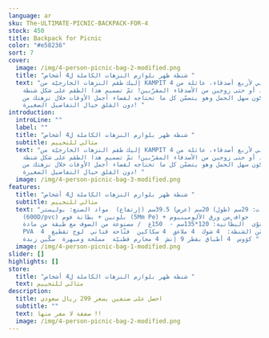 ```yaml
---
language: ar
sku: The-ULTIMATE-PICNIC-BACKPACK-FOR-4
stock: 450
title: Backpack for Picnic
color: "#e58236"
sort: 7
cover:
  image: /img/4-person-picnic-bag-2-modified.png
  title: "شنطة ظهر بلوازم النزهات الكاملة ل4 أشخاص "
  text: "إليك طقم النزهات الخارجيّة من KAMPIT المثالي لأربع أصدقاء، عائلة من 4
    أفراد أو حتى زوجين من الأصدقاء المقرّبين! تمّ تصميم هذا الطقم على شكل شنطة
    ظهر ليكون سهل الحمل وهو يتضمّن كل ما تحتاجه لقضاء أجمل الأوقات خلال نزهتك من
    دون القلق حيال التفاصيل الصغيرة! "
introduction:
  introLine: ""
  label: ""
  title: "شنطة ظهر بلوازم النزهات الكاملة ل4 أشخاص "
  subtitle: مثالي للتخييم
  text: "إليك طقم النزهات الخارجيّة من KAMPIT المثالي لأربع أصدقاء، عائلة من 4
    أفراد أو حتى زوجين من الأصدقاء المقرّبين! تمّ تصميم هذا الطقم على شكل شنطة
    ظهر ليكون سهل الحمل وهو يتضمّن كل ما تحتاجه لقضاء أجمل الأوقات خلال نزهتك من
    دون القلق حيال التفاصيل الصغيرة! "
  image: /img/4-person-picnic-bag-3-modified.png
features:
  title: "شنطة ظهر بلوازم النزهات الكاملة ل4 أشخاص "
  subtitle: مثالي للتخييم
  text: "القياسات: 29سم (طول) 20سم (عرض) 39.5سم (إرتفاع)  مواد الصنع: بوليستر
    (600D/pvc) بلونين + بطانة فوم (5Mm Pe) + حواف من ورق الألومينيوم
    المقوّى  البطّانية: 120*135سم -  150غ  / مصنوعة من الصوف مع طبقة من مادة
    PVA  تتضمّن الشنطة:  4 شوك  4 ملاعق  4 سكاكين  فتّاحة قناني  لوح تقطيع  4
    كؤوس  4 أطباق بقطر 9 إنش  4 محارم قطنيّة  مملحة ومبهرة  سكّين زبدة "
  image: /img/4-person-picnic-bag-1-modified.png
slider: []
highlights: []
store:
  title: "شنطة ظهر بلوازم النزهات الكاملة ل4 أشخاص "
  text: مثالي للتخييم
description:
  title: احصل على صنفين بسعر 299 ريال سعودي
  subtitle: ""
  text: صفقة لا مفر منها !!
  image: /img/4-person-picnic-bag-2-modified.png
---
```


